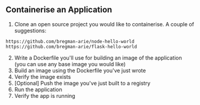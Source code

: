 ## Containerise an Application

1. Clone an open source project you would like to containerise. A couple of suggestions:

```
https://github.com/bregman-arie/node-hello-world
https://github.com/bregman-arie/flask-hello-world
```
2. Write a Dockerfile you'll use for building an image of the application (you can use any base image you would like)
3. Build an image using the Dockerfile you've just wrote
4. Verify the image exists
5. [Optional] Push the image you've just built to a registry
6. Run the application
7. Verify the app is running
